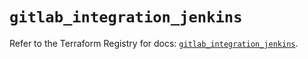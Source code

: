 # `gitlab_integration_jenkins`

Refer to the Terraform Registry for docs: [`gitlab_integration_jenkins`](https://registry.terraform.io/providers/gitlabhq/gitlab/17.0.1/docs/resources/integration_jenkins).
